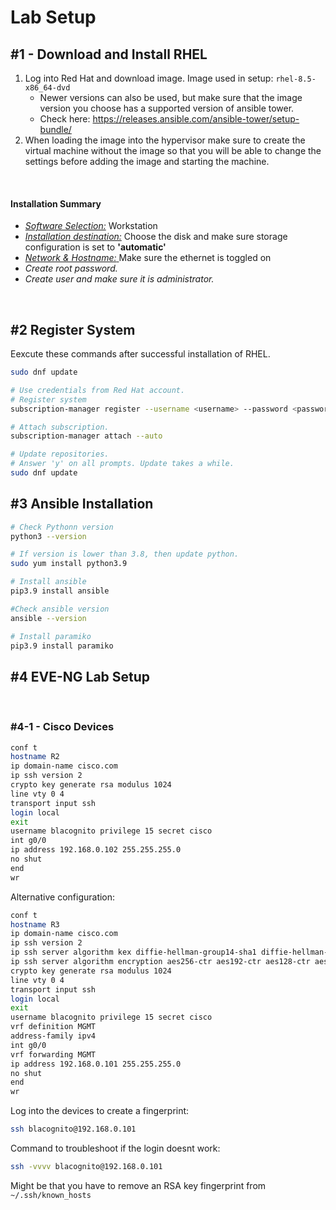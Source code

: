 # Lab Setup

## #1 - Download and Install RHEL
1. Log into Red Hat and download image. Image used in setup: `rhel-8.5-x86_64-dvd` 
    - Newer versions can also be used, but make sure that the image version you choose has a supported version of ansible tower. 
    - Check here: https://releases.ansible.com/ansible-tower/setup-bundle/
2. When loading the image into the hypervisor make sure to create the virtual machine without the image so that you will be able to change the settings before adding the image and starting the machine. 

<br/>

#### **Installation Summary**
- <u>*Software Selection:*</u>
    Workstation
- <u>*Installation destination:*</u>
Choose the disk and make sure storage configuration is set to **'automatic'**
- <u>*Network & Hostname:* </u> Make sure the ethernet is toggled on
- *Create root password.*
- *Create user and make sure it is administrator.*

<br/>

## #2 Register System
Eexcute these commands after successful installation of RHEL. 
```bash
sudo dnf update

# Use credentials from Red Hat account.
# Register system
subscription-manager register --username <username> --password <password>

# Attach subscription.
subscription-manager attach --auto

# Update repositories.
# Answer 'y' on all prompts. Update takes a while.
sudo dnf update
```


## #3 Ansible Installation

```bash
# Check Pythonn version
python3 --version

# If version is lower than 3.8, then update python.
sudo yum install python3.9

# Install ansible
pip3.9 install ansible

#Check ansible version
ansible --version

# Install paramiko
pip3.9 install paramiko
```

## #4 EVE-NG Lab Setup
<br>

### #4-1 - Cisco Devices
```bash
conf t
hostname R2
ip domain-name cisco.com
ip ssh version 2
crypto key generate rsa modulus 1024
line vty 0 4
transport input ssh
login local
exit
username blacognito privilege 15 secret cisco
int g0/0
ip address 192.168.0.102 255.255.255.0
no shut
end
wr
```
Alternative configuration:
```bash
conf t
hostname R3
ip domain-name cisco.com
ip ssh version 2
ip ssh server algorithm kex diffie-hellman-group14-sha1 diffie-hellman-group-exchange-sha1
ip ssh server algorithm encryption aes256-ctr aes192-ctr aes128-ctr aes256-cbc aes192-cbc aes128-cbc
crypto key generate rsa modulus 1024
line vty 0 4
transport input ssh
login local
exit
username blacognito privilege 15 secret cisco
vrf definition MGMT
address-family ipv4
int g0/0
vrf forwarding MGMT
ip address 192.168.0.101 255.255.255.0
no shut
end
wr
```
Log into the devices to create a fingerprint:
```bash
ssh blacognito@192.168.0.101
```
Command to troubleshoot if the login doesnt work:
```bash
ssh -vvvv blacognito@192.168.0.101
```
Might be that you have to remove an RSA key fingerprint from `~/.ssh/known_hosts`